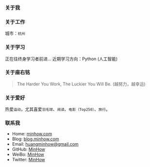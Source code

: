 ### 关于我

### 关于工作
城市：`杭州`
### 关于学习
正在往终身学习者前进...
近期学习方向：Python (人工智能)
### 关于座右铭
> The Harder You Work, The Luckier You Will Be. (越努力，越幸运)

### 关于爱好
热爱`运动`，尤其喜爱`羽毛球`、`阅读`、`电影（Top250）`、`旅行`。
### 联系我
* Home: [minhow.com](https://minhow.com)
* Blog: [blog.minhow.com](http://blog.minhow.com)
* Email: huangminhow@gmail.com
* GitHub: [MinHow](https://github.com/WongMinHo)
* WeiBo: [MinHow](http://weibo.com/WongMinHo)
* Twitter: [MinHow](https://twitter.com/huangminhow)


